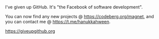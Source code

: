 I've given up GitHub. It's "the Facebook of software development".

You can now find any new projects @ https://codeberg.org/magnet, and you can contact me @ https://t.me/hanukkahween.

https://giveupgithub.org
